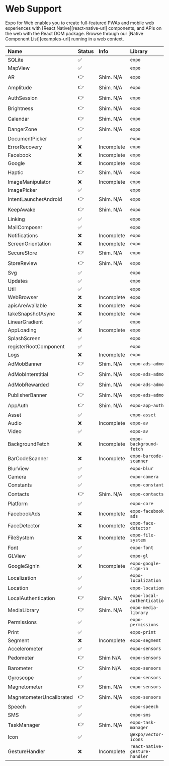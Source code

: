 # Web Support

Expo for Web enables you to create full-featured PWAs and mobile web experiences with [React
Native][react-native-url] components, and APIs on the web with the React DOM package.
Browse through our [Native Component List][examples-url] running in a web context.

| Name                     | Status | Info       | Library                        |
| :----------------------- | :----- | :--------- | :----------------------------- |
| SQLite                   | ✅     |            | `expo`                         |
| MapView                  | ✅     |            | `expo`                         |
| AR                       | 👉     | Shim. N/A  | `expo`                         |
| Amplitude                | 👉     | Shim. N/A  | `expo`                         |
| AuthSession              | 👉     | Shim. N/A  | `expo`                         |
| Brightness               | 👉     | Shim. N/A  | `expo`                         |
| Calendar                 | 👉     | Shim. N/A  | `expo`                         |
| DangerZone               | 👉     | Shim. N/A  | `expo`                         |
| DocumentPicker           | ✅     |            | `expo`                         |
| ErrorRecovery            | ❌     | Incomplete | `expo`                         |
| Facebook                 | ❌     | Incomplete | `expo`                         |
| Google                   | ❌     | Incomplete | `expo`                         |
| Haptic                   | 👉     | Shim. N/A  | `expo`                         |
| ImageManipulator         | ❌     | Incomplete | `expo`                         |
| ImagePicker              | ✅     |            | `expo`                         |
| IntentLauncherAndroid    | 👉     | Shim. N/A  | `expo`                         |
| KeepAwake                | 👉     | Shim. N/A  | `expo`                         |
| Linking                  | ✅     |            | `expo`                         |
| MailComposer             | ✅     |            | `expo`                         |
| Notifications            | ❌     | Incomplete | `expo`                         |
| ScreenOrientation        | ❌     | Incomplete | `expo`                         |
| SecureStore              | 👉     | Shim. N/A  | `expo`                         |
| StoreReview              | 👉     | Shim. N/A  | `expo`                         |
| Svg                      | ✅     |            | `expo`                         |
| Updates                  | ✅     |            | `expo`                         |
| Util                     | ✅     |            | `expo`                         |
| WebBrowser               | ❌     | Incomplete | `expo`                         |
| apisAreAvailable         | ❌     | Incomplete | `expo`                         |
| takeSnapshotAsync        | ❌     | Incomplete | `expo`                         |
| LinearGradient           | ✅     |            | `expo`                         |
| AppLoading               | ❌     | Incomplete | `expo`                         |
| SplashScreen             | ✅     |            | `expo`                         |
| registerRootComponent    | ✅     |            | `expo`                         |
| Logs                     | ❌     | Incomplete | `expo`                         |
| AdMobBanner              | 👉     | Shim. N/A  | `expo-ads-admob`               |
| AdMobInterstitial        | 👉     | Shim. N/A  | `expo-ads-admob`               |
| AdMobRewarded            | 👉     | Shim. N/A  | `expo-ads-admob`               |
| PublisherBanner          | 👉     | Shim. N/A  | `expo-ads-admob`               |
| AppAuth                  | 👉     | Shim. N/A  | `expo-app-auth`                |
| Asset                    | ✅     |            | `expo-asset`                   |
| Audio                    | ❌     | Incomplete | `expo-av`                      |
| Video                    | ✅     |            | `expo-av`                      |
| BackgroundFetch          | ❌     | Incomplete | `expo-background-fetch`        |
| BarCodeScanner           | ❌     | Incomplete | `expo-barcode-scanner`         |
| BlurView                 | ✅     |            | `expo-blur`                    |
| Camera                   | ✅     |            | `expo-camera`                  |
| Constants                | ✅     |            | `expo-constants`               |
| Contacts                 | 👉     | Shim. N/A  | `expo-contacts`                |
| Platform                 | ✅     |            | `expo-core`                    |
| FacebookAds              | ❌     | Incomplete | `expo-facebook-ads`            |
| FaceDetector             | ❌     | Incomplete | `expo-face-detector`           |
| FileSystem               | ❌     | Incomplete | `expo-file-system`             |
| Font                     | ✅     |            | `expo-font`                    |
| GLView                   | ✅     |            | `expo-gl`                      |
| GoogleSignIn             | ❌     | Incomplete | `expo-google-sign-in`          |
| Localization             | ✅     |            | `expo-localization`            |
| Location                 | ✅     |            | `expo-location`                |
| LocalAuthentication      | 👉     | Shim. N/A  | `expo-local-authentication`    |
| MediaLibrary             | 👉     | Shim. N/A  | `expo-media-library`           |
| Permissions              | ✅     |            | `expo-permissions`             |
| Print                    | ✅     |            | `expo-print`                   |
| Segment                  | ❌     | Incomplete | `expo-segment`                 |
| Accelerometer            | ✅     |            | `expo-sensors`                 |
| Pedometer                | 👉     | Shim N/A   | `expo-sensors`                 |
| Barometer                | 👉     | Shim N/A   | `expo-sensors`                 |
| Gyroscope                | ✅     |            | `expo-sensors`                 |
| Magnetometer             | 👉     | Shim. N/A  | `expo-sensors`                 |
| MagnetometerUncalibrated | 👉     | Shim. N/A  | `expo-sensors`                 |
| Speech                   | ✅     |            | `expo-speech`                  |
| SMS                      | ✅     |            | `expo-sms`                     |
| TaskManager              | 👉     | Shim. N/A  | `expo-task-manager`            |
| Icon                     | ✅     |            | `@expo/vector-icons`           |
| GestureHandler           | ❌     | Incomplete | `react-native-gesture-handler` |

